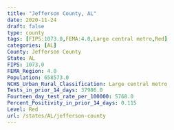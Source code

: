```yaml
---
title: "Jefferson County, AL"
date: 2020-11-24
draft: false
type: county
tags: [FIPS:1073.0,FEMA:4.0,Large central metro,Red]
categories: [AL]
County: Jefferson County
State: AL
FIPS: 1073.0
FEMA_Region: 4.0
Population: 658573.0
NCHS_Urban_Rural_Classification: Large central metro
Tests_in_prior_14_days: 37986.0
Fourteen_day_test_rate_per_100000: 5768.0
Percent_Positivity_in_prior_14_days: 0.115
Level: Red
url: /states/AL/jefferson-county
---
```



